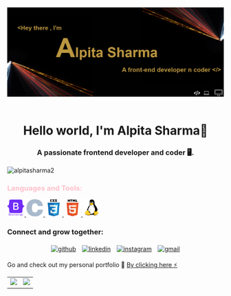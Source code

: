 
<div style="padding: 20px 0px;"><img src="./aaa.png" alt="alpita github banner"></div>
<h1 align="center">Hello world, I'm Alpita Sharma🦋</h1>
<h3 align="center">A passionate frontend developer and coder  🖥.</h3>

<p align="left"> <img src="https://komarev.com/ghpvc/?username=alpitasharma2&label=Profile%20views&color=0e75b6&style=flat" alt="alpitasharma2" /> </p>



</p>

<h3 align="left" style="color:pink">Languages and Tools:</h3>
<p align="left"> <a href="https://getbootstrap.com" target="_blank"> <img src="https://raw.githubusercontent.com/devicons/devicon/master/icons/bootstrap/bootstrap-plain-wordmark.svg" alt="bootstrap" width="40" height="40"/> </a> <a href="https://www.cprogramming.com/" target="_blank"> <img src="https://raw.githubusercontent.com/devicons/devicon/master/icons/c/c-original.svg" alt="c" width="40" height="40"/> </a> <a href="https://www.w3schools.com/css/" target="_blank"> <img src="https://raw.githubusercontent.com/devicons/devicon/master/icons/css3/css3-original-wordmark.svg" alt="css3" width="40" height="40"/> </a> <a href="https://www.w3.org/html/" target="_blank"> <img src="https://raw.githubusercontent.com/devicons/devicon/master/icons/html5/html5-original-wordmark.svg" alt="html5" width="40" height="40"/> </a> <a href="https://www.linux.org/" target="_blank"> <img src="https://raw.githubusercontent.com/devicons/devicon/master/icons/linux/linux-original.svg" alt="linux" width="40" height="40"/> </a> </p>
<h3 align="left">Connect and grow together:</h3>
<p align="center">
	<a href="https://github.com/alpitasharma2"><img alt="github" width="20%" style="padding:5px" src="https://img.icons8.com/clouds/100/000000/github.png"/></a>
	<a href="https://www.linkedin.com/in/alpita-sharma/"><img alt="linkedin" width="20%" style="padding:5px" src="https://img.icons8.com/clouds/100/000000/linkedin.png"/></a>
	<a href="https://www.instagram.com/___alpitaaa/"><img alt="instagram" width="20%" style="padding:5px" src="https://img.icons8.com/clouds/100/000000/instagram.png"/></a>
	<a href="https://mail.google.com/mail/u/alpita09sh@gmail.com"><img alt="gmail" width="20%" style="padding:5px" src="https://img.icons8.com/clouds/100/000000/gmail.png"/></a>
</p>
 
Go and check out my personal portfolio 🌈 <a href="https://alpitasharma2.github.io/myepitome/">By clicking here ⚡</a>

<table width="100%">
  <tr>
    <td>
<img height="180em" src="https://github-readme-stats.vercel.app/api?username=alpitasharma2&show_icons=true&hide_border=true&theme=dracula"/> </td>
 <td> <img height="180em" src="https://github-readme-stats.vercel.app/api/top-langs/?username=alpitasharma2&show_icons=true&hide_border=true&layout=compact&langs_count=8&theme=dracula"/> </td>
  </tr>
 <table>
